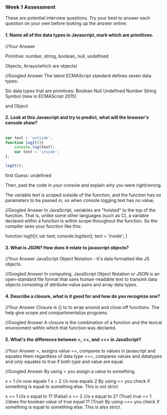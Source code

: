 ### Week 1 Assessment

These are potential interview questions. Try your best to answer each question on your own before looking up the answer online.

#### 1. Name all of the data types in Javascript, mark which are primitives.

  //Your Answer

  Primitive: number, string, boolean, null, undefined

  Objects, Arrays(which are objects)

  //Googled Answer
  The latest ECMAScript standard defines seven data types:

  Six data types that are primitives:
    Boolean
    Null
    Undefined
    Number
    String
    Symbol (new in ECMAScript 2015)

  and Object


#### 2. Look at this Javascript and try to predict, what will the browser's console show?

``` javascript

var text = 'outside';
function logIt(){
    console.log(text);
    var text = 'inside';
};

logIt();

```

first Guess: undefined

Then, past the code in your console and explain why you were right/wrong.

The variable text is scoped outside of the function, and the function has no parameters to be passed in, so when console logging text has no value;

//Googled Answer
In JavaScript, variables are "hoisted" to the top of the function. That is, unlike some other languages (such as C), a variable declared within a function is within scope throughout the function. So the compiler sees your function like this:

function logIt(){
    var text;
    console.log(text);
    text = 'inside';
}


#### 3. What is JSON? How does it relate to javascript objects?

  //Your Answer
  JavaScript Object Notation - it's data formatted like JS objects.


  //Googled Answer
  In computing, JavaScript Object Notation or JSON is an open-standard file format that uses human-readable text to transmit data objects consisting of attribute–value pairs and array data types.


#### 4. Describe a closure, what is it good for and how do you recognize one?

  //Your Answer
  Closure is {} to to wrap around and close off functions. The help give scope and compartmentalize programs.


  //Googled Answer
  A closure is the combination of a function and the lexical environment within which that function was declared. 

#### 5. What's the difference between =, ==, and === in JavaScript?

  //Your Answer
  =, assigns value
  ==, compares to values in javascript and equates them regardless of data type
  ===, compares values and datatypes and only equates to true if both type and value are equal.


  //Googled Answer
  By using = you assign a value to something.

  x = 1 //x now equals 1
  x = 2 //x now equals 2
  By using == you check if something is equal to something else. This is not strict

  x == 1 //is x equal to 1? (False)
  x == 2 //is x equal to 2? (True)
  true == 1 //does the boolean value of true equal 1? (True)
  By using === you check if something is equal to something else. This is also strict.
